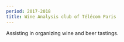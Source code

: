 ```yaml
---
period: 2017-2018
title: Wine Analysis club of Télécom Paris
---
```


Assisting in organizing wine and beer tastings.